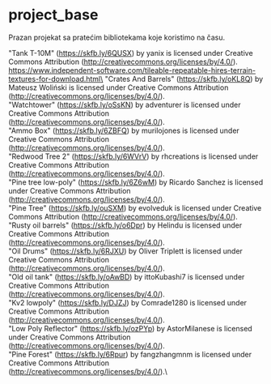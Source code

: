 # project_base
Prazan projekat sa pratećim bibliotekama koje koristimo na času. 

"Tank T-10M" (https://skfb.ly/6QUSX) by yanix is licensed under Creative Commons Attribution (http://creativecommons.org/licenses/by/4.0/).\
https://www.independent-software.com/tileable-repeatable-hires-terrain-textures-for-download.html\
"Crates And Barrels" (https://skfb.ly/oKL8Q) by Mateusz Woliński is licensed under Creative Commons Attribution (http://creativecommons.org/licenses/by/4.0/).\
"Watchtower" (https://skfb.ly/oSsKN) by adventurer is licensed under Creative Commons Attribution (http://creativecommons.org/licenses/by/4.0/).\
"Ammo Box" (https://skfb.ly/6ZBFQ) by murilojones is licensed under Creative Commons Attribution (http://creativecommons.org/licenses/by/4.0/).\
"Redwood Tree 2" (https://skfb.ly/6WVrV) by rhcreations is licensed under Creative Commons Attribution (http://creativecommons.org/licenses/by/4.0/).\
"Pine tree low-poly" (https://skfb.ly/6Z6wM) by Ricardo Sanchez is licensed under Creative Commons Attribution (http://creativecommons.org/licenses/by/4.0/).\
"Pine Tree" (https://skfb.ly/ouSXM) by evolveduk is licensed under Creative Commons Attribution (http://creativecommons.org/licenses/by/4.0/).\
"Rusty oil barrels" (https://skfb.ly/o6Dpr) by Helindu is licensed under Creative Commons Attribution (http://creativecommons.org/licenses/by/4.0/).\
"Oil Drums" (https://skfb.ly/6RJXU) by Oliver Triplett is licensed under Creative Commons Attribution (http://creativecommons.org/licenses/by/4.0/).\
"Old oil tank" (https://skfb.ly/oAwBD) by ittoKubashi7 is licensed under Creative Commons Attribution (http://creativecommons.org/licenses/by/4.0/).\
"Kv2 lowpoly" (https://skfb.ly/DJZJ) by Comrade1280 is licensed under Creative Commons Attribution (http://creativecommons.org/licenses/by/4.0/).\
"Low Poly Reflector" (https://skfb.ly/ozPYp) by AstorMilanese is licensed under Creative Commons Attribution (http://creativecommons.org/licenses/by/4.0/).\
"Pine Forest" (https://skfb.ly/6Rpur) by fangzhangmnm is licensed under Creative Commons Attribution (http://creativecommons.org/licenses/by/4.0/).\